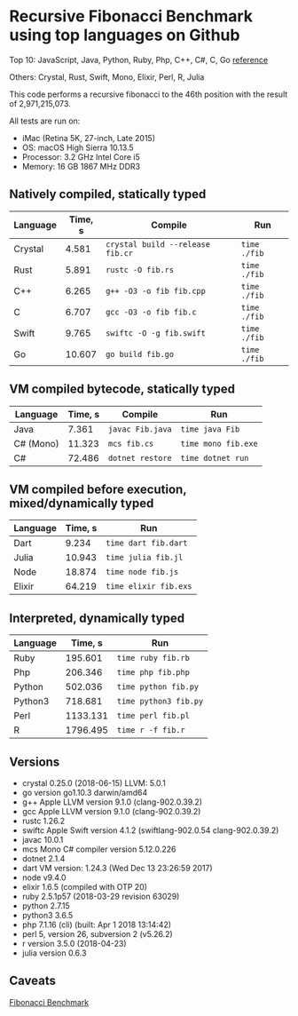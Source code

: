 # Recursive Fibonacci Benchmark using top languages on Github

Top 10: JavaScript, Java, Python, Ruby, Php, C++, C#, C, Go [reference](http://www.techworm.net/2016/09/top-10-popular-programming-languages-github.html)

Others: Crystal, Rust, Swift, Mono, Elixir, Perl, R, Julia

This code performs a recursive fibonacci to the 46th position with the result of 2,971,215,073.

All tests are run on:
 - iMac (Retina 5K, 27-inch, Late 2015)
 - OS: macOS High Sierra 10.13.5
 - Processor: 3.2 GHz Intel Core i5
 - Memory: 16 GB 1867 MHz DDR3

## Natively compiled, statically typed

| Language  | Time, s | Compile                           | Run          |
|-----------|---------|-----------------------------------|--------------|
| Crystal   |  4.581  | `crystal build --release fib.cr`  | `time ./fib` |
| Rust      |  5.891  | `rustc -O fib.rs`                 | `time ./fib` |
| C++       |  6.265  | `g++ -O3 -o fib fib.cpp`          | `time ./fib` |
| C         |  6.707  | `gcc -O3 -o fib fib.c`            | `time ./fib` |
| Swift     |  9.765  | `swiftc -O -g fib.swift`          | `time ./fib` |
| Go        | 10.607  | `go build fib.go`                 | `time ./fib` |

## VM compiled bytecode, statically typed

| Language  | Time, s | Compile          | Run                 |
|-----------|---------|------------------|---------------------|
| Java      |  7.361  | `javac Fib.java` | `time java Fib`     |
| C# (Mono) | 11.323  | `mcs fib.cs`     | `time mono fib.exe` |
| C#        | 72.486  | `dotnet restore` | `time dotnet run`   |

## VM compiled before execution, mixed/dynamically typed

| Language | Time, s  | Run                  |
|----------|----------|----------------------|
| Dart     |  9.234   | `time dart fib.dart` |
| Julia    | 10.943   | `time julia fib.jl`  |
| Node     | 18.874   | `time node fib.js`   |
| Elixir   | 64.219   | `time elixir fib.exs`|

## Interpreted, dynamically typed

| Language | Time, s  | Run                   |
|----------|----------|-----------------------|
| Ruby     |  195.601 | `time ruby fib.rb`    |
| Php      |  206.346 | `time php fib.php`    |
| Python   |  502.036 | `time python fib.py`  |
| Python3  |  718.681 | `time python3 fib.py` |
| Perl     | 1133.131 | `time perl fib.pl`    |
| R        | 1796.495 | `time r -f fib.r`     |


## Versions

- crystal 0.25.0 (2018-06-15) LLVM: 5.0.1
- go version go1.10.3 darwin/amd64
- g++ Apple LLVM version 9.1.0 (clang-902.0.39.2)
- gcc Apple LLVM version 9.1.0 (clang-902.0.39.2)
- rustc 1.26.2
- swiftc Apple Swift version 4.1.2 (swiftlang-902.0.54 clang-902.0.39.2)
- javac 10.0.1
- mcs Mono C# compiler version 5.12.0.226
- dotnet 2.1.4
- dart VM version: 1.24.3 (Wed Dec 13 23:26:59 2017)
- node v9.4.0
- elixir 1.6.5 (compiled with OTP 20)
- ruby 2.5.1p57 (2018-03-29 revision 63029)
- python 2.7.15
- python3 3.6.5
- php 7.1.16 (cli) (built: Apr  1 2018 13:14:42)
- perl 5, version 26, subversion 2 (v5.26.2)
- r version 3.5.0 (2018-04-23)
- julia version 0.6.3

## Caveats

[Fibonacci Benchmark](https://crystal-lang.org/2016/07/15/fibonacci-benchmark.html)
